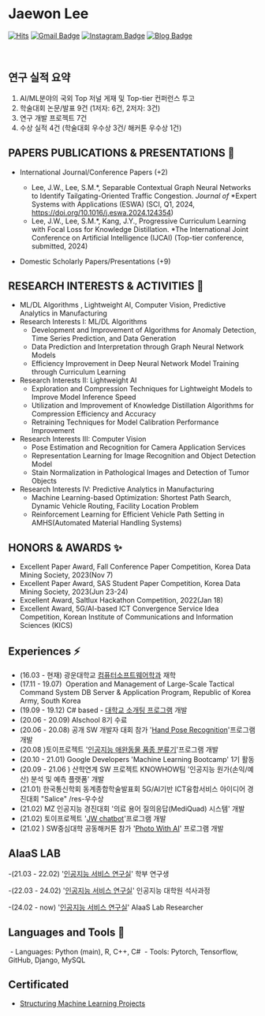 # Jaewon Lee


[![Hits](https://hits.seeyoufarm.com/api/count/incr/badge.svg?url=https%3A%2F%2Fgithub.com%2FJaewonLee0217&count_bg=%235E7ABC&title_bg=%23292526&icon=&icon_color=%230CDADF&title=hits&edge_flat=false)](https://hits.seeyoufarm.com)
[![Gmail Badge](https://img.shields.io/badge/Gmail-d14836?style=flat-square&logo=Gmail&logoColor=white&link=mailto:jcircle67@gmail.com)](mailto:jcircle67@gmail.com)
[![Instagram Badge](https://img.shields.io/badge/-Instagram-dd2a7b?style=flat-square&logo=instagram&logoColor=white&link=https://www.instagram.com/loanl_jw/)](https://www.instagram.com/loanl_jw/) 
[![Blog Badge](http://img.shields.io/badge/-Blog-brightgreen?style=flat-square&logo=FF5722&link=https://ralp0217.tistory.com/)](https://ralp0217.tistory.com/)

<br>


## 연구 실적 요약
1. ​AI/ML분야의 국외 Top 저널 게재 및 Top-tier 컨퍼런스 투고​
2. ​학술대회 논문/발표 9건 (1저자: 6건, 2저자: 3건)​
3. ​연구 개발 프로젝트 7건 ​
4. ​수상 실적 4건 (학술대회 우수상 3건/ 해커톤 우수상 1건)​



## PAPERS PUBLICATIONS & PRESENTATIONS 🔭
- International Journal/Conference Papers (+2)
    - Lee, J.W., Lee, S.M.*, Separable Contextual Graph Neural Networks to Identify Tailgating-Oriented Traffic Congestion. *Journal of* *Expert Systems with Applications (ESWA) (SCI, Q1, 2024, https://doi.org/10.1016/j.eswa.2024.124354)
    - Lee, J.W., Lee, S.M.*, Kang, J.Y., Progressive Curriculum Learning with Focal Loss for Knowledge Distillation. *The International Joint Conference on Artificial Intelligence (IJCAI) (Top-tier conference, submitted, 2024)

- Domestic Scholarly Papers/Presentations (+9)


## RESEARCH INTERESTS & ACTIVITIES 🌱
- ML/DL Algorithms , Lightweight AI, Computer Vision, Predictive Analytics in Manufacturing
- Research Interests I: ML/DL Algorithms
    - Development and Improvement of Algorithms for Anomaly Detection, Time Series Prediction, and Data Generation
    - Data Prediction and Interpretation through Graph Neural Network Models
    - Efficiency Improvement in Deep Neural Network Model Training through Curriculum Learning
- Research Interests II: Lightweight AI
   - Exploration and Compression Techniques for Lightweight Models to Improve Model Inference Speed
   - Utilization and Improvement of Knowledge Distillation Algorithms for Compression Efficiency and Accuracy
   - Retraining Techniques for Model Calibration Performance Improvement
- Research Interests III: Computer Vision
   - Pose Estimation and Recognition for Camera Application Services
   - Representation Learning for Image Recognition and Object Detection Model
   - Stain Normalization in Pathological Images and Detection of Tumor Objects 
- Research Interests IV: Predictive Analytics in Manufacturing
   - Machine Learning-based Optimization: Shortest Path Search, Dynamic Vehicle Routing, Facility Location Problem
   - Reinforcement Learning for Efficient Vehicle Path Setting in AMHS(Automated Material Handling Systems)


## HONORS & AWARDS ✨
- Excellent Paper Award, Fall Conference Paper Competition, Korea Data Mining Society, 2023(Nov 7)
- Excellent Paper Award, SAS Student Paper Competition, Korea Data Mining Society, 2023(Jun 23-24)
- Excellent Award, Saltlux Hackathon Competition, 2022(Jan 18)
- Excellent Award, 5G/AI-based ICT Convergence Service Idea Competition, Korean Institute of Communications and Information Sciences (KICS)


## Experiences ⚡
- (16.03 - 현재) 광운대학교 [컴퓨터소프트웨어학과](https://cs.kw.ac.kr:501/main/main.php) 재학
- (17.11 - 19.07) ­	Operation and Management of Large-Scale Tactical Command System DB Server & Application Program, Republic of Korea Army, South Korea
- (19.09 - 19.12) C# based - [대학교 소개팅 프로그램](https://github.com/AppSoftware-Team/KW_DateProject) 개발
- (20.06 - 20.09) AIschool 8기 수료
- (20.06 - 20.08) 공개 SW 개발자 대회 참가 '[Hand Pose Recognition](https://github.com/FLAG-OSS/Hand-Pose-Recognition)'프로그램 개발 
- (20.08 )토이프로젝트 '[인공지능 애완동물 품종 분류기](https://petbreed.ml/)'프로그램 개발
- (20.10 - 21.01) Google Developers 'Machine Learning Bootcamp' 1기 활동
- (20.09 - 21.06 ) 산학연계 SW 프로젝트 KNOWHOW팀 '인공지능 원가(손익/예산) 분석 및 예측 플랫폼' 개발
- (21.01) 한국통신학회 동계종합학술발표회 5G/AI기반 ICT융합서비스 아이디어 경진대회 "Salice" /res-우수상
- (21.02) MZ 인공지능 경진대회 '의료 용어 질의응답(MediQuad) 시스템' 개발
- (21.02) 토이프로젝트 '[JW chatbot](https://github.com/JaewonLee0217/JW_chatbot)'프로그램 개발
- (21.02 ) SW중심대학 공동해커톤 참가 '[Photo With AI](https://github.com/SWhack-PhotoWithAI/PWA_APP)' 프로그램 개발


## AIaaS LAB
-(21.03 - 22.02) '[인공지능 서비스 연구실](https://sites.google.com/view/aiaas/main)' 학부 연구생 

-(22.03 - 24.02) '[인공지능 서비스 연구실](https://sites.google.com/view/aiaas/main)' 인공지능 대학원 석사과정

-(24.02 - now) '[인공지능 서비스 연구실](https://sites.google.com/view/aiaas/main)' AIaaS Lab Researcher


## Languages and Tools 👀
­	- Languages: Python (main), R, C++, C#
­	- Tools: Pytorch, Tensorflow, GitHub, Django, MySQL



## Certificated
- [Structuring Machine Learning Projects](https://www.coursera.org/account/accomplishments/certificate/7TYT54GF6QTR)


<!--
**JaewonLee0217/JaewonLee0217** is a ✨ _special_ ✨ repository because its `README.md` (this file) appears on your GitHub profile.

Here are some ideas to get you started:

- 🔭 I’m currently working on ...
- 🌱 I’m currently learning ...
- 👯 I’m looking to collaborate on ...
- 🤔 I’m looking for help with ...
- 💬 Ask me about ...
- 📫 How to reach me: ...
- 😄 Pronouns: ...
- ⚡ Fun fact: ...
-->

